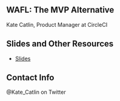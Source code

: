 ## WAFL: The MVP Alternative
Kate Catlin, Product Manager at CircleCI

## Slides and Other Resources
* [Slides](https://www.canva.com/design/DADinc_jsQU/eTuy_8ODhVc3DFH8eu8PZg/view?utm_content=DADinc_jsQU&utm_campaign=designshare&utm_medium=link&utm_source=sharebutton)

## Contact Info
@Kate_Catlin on Twitter






